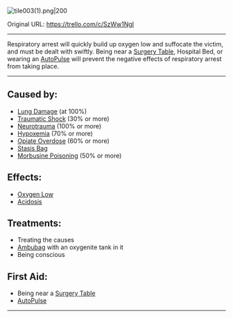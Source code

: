 ![tile003(1).png\|200](/Lungs/Respiratory%20Arrest%20-%20Attachments/6718845db30472d958dd7a4b.png)

Original URL: https://trello.com/c/SzWw1NgI

---

Respiratory arrest will quickly build up oxygen low and suffocate the victim, and must be dealt with swiftly. Being near a [Surgery Table](../Items/Surgery%20Table.md), Hospital Bed, or wearing an [AutoPulse](../Items/AutoPulse.md) will prevent the negative effects of respiratory arrest from taking place.

---

## Caused by:

- [Lung Damage](Lung%20Damage.md) (at 100%)
- [Traumatic Shock](../Surgery/Traumatic%20Shock.md) (30% or more)
- [Neurotrauma](../Head_Brain/Neurotrauma.md) (100% or more)
- [Hypoxemia](../Blood/Hypoxemia.md) (70% or more)
- [Opiate Overdose](../Head_Brain/Opiate%20Overdose.md) (60% or more)
- [Stasis Bag](../Items/Stasis%20Bag.md)
- [Morbusine Poisoning](../Torso/Morbusine%20Poisoning.md) (50% or more)

## Effects:

- [Oxygen Low](Oxygen%20Low.md)
- [Acidosis](../Blood/Acidosis.md)

## Treatments:

- Treating the causes
- [Ambubag](../Items/Ambubag.md) with an oxygenite tank in it
- Being conscious

## First Aid:

- Being near a [Surgery Table](../Items/Surgery%20Table.md)
- [AutoPulse](../Items/AutoPulse.md)

---

